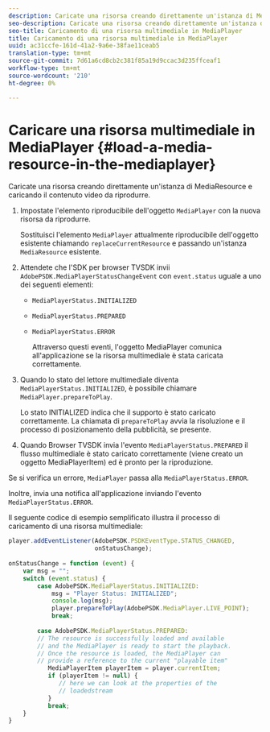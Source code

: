 ```yaml
---
description: Caricate una risorsa creando direttamente un'istanza di MediaResource e caricando il contenuto video da riprodurre.
seo-description: Caricate una risorsa creando direttamente un'istanza di MediaResource e caricando il contenuto video da riprodurre.
seo-title: Caricamento di una risorsa multimediale in MediaPlayer
title: Caricamento di una risorsa multimediale in MediaPlayer
uuid: ac31ccfe-161d-41a2-9a6e-38fae11ceab5
translation-type: tm+mt
source-git-commit: 7d61a6cd8cb2c381f85a19d9ccac3d235ffceaf1
workflow-type: tm+mt
source-wordcount: '210'
ht-degree: 0%

---
```



# Caricare una risorsa multimediale in MediaPlayer {#load-a-media-resource-in-the-mediaplayer}

Caricate una risorsa creando direttamente un&#39;istanza di MediaResource e caricando il contenuto video da riprodurre.

1. Impostate l&#39;elemento riproducibile dell&#39;oggetto `MediaPlayer` con la nuova risorsa da riprodurre.

   Sostituisci l&#39;elemento `MediaPlayer` attualmente riproducibile dell&#39;oggetto esistente chiamando `replaceCurrentResource` e passando un&#39;istanza `MediaResource` esistente.

1. Attendete che l&#39;SDK per browser TVSDK invii `AdobePSDK.MediaPlayerStatusChangeEvent` con `event.status` uguale a uno dei seguenti elementi:

   * `MediaPlayerStatus.INITIALIZED`
   * `MediaPlayerStatus.PREPARED`
   * `MediaPlayerStatus.ERROR`

      Attraverso questi eventi, l&#39;oggetto MediaPlayer comunica all&#39;applicazione se la risorsa multimediale è stata caricata correttamente.

1. Quando lo stato del lettore multimediale diventa `MediaPlayerStatus.INITIALIZED`, è possibile chiamare `MediaPlayer.prepareToPlay`.

   Lo stato INITIALIZED indica che il supporto è stato caricato correttamente. La chiamata di `prepareToPlay` avvia la risoluzione e il processo di posizionamento della pubblicità, se presente.
1. Quando Browser TVSDK invia l&#39;evento `MediaPlayerStatus.PREPARED` il flusso multimediale è stato caricato correttamente (viene creato un oggetto MediaPlayerItem) ed è pronto per la riproduzione.

Se si verifica un errore, `MediaPlayer` passa alla `MediaPlayerStatus.ERROR`.

Inoltre, invia una notifica all&#39;applicazione inviando l&#39;evento `MediaPlayerStatus.ERROR`.

><!--<a id="example_3774607C6F08473282CF0CB7F3D82373"></a>-->


Il seguente codice di esempio semplificato illustra il processo di caricamento di una risorsa multimediale:

```js
player.addEventListener(AdobePSDK.PSDKEventType.STATUS_CHANGED,  
                        onStatusChange); 
 
onStatusChange = function (event) { 
    var msg = ""; 
    switch (event.status) { 
        case AdobePSDK.MediaPlayerStatus.INITIALIZED: 
            msg = "Player Status: INITIALIZED"; 
            console.log(msg); 
            player.prepareToPlay(AdobePSDK.MediaPlayer.LIVE_POINT); 
            break; 
 
        case AdobePSDK.MediaPlayerStatus.PREPARED: 
        // The resource is successfully loaded and available 
        // and the MediaPlayer is ready to start the playback. 
        // Once the resource is loaded, the MediaPlayer can 
        // provide a reference to the current "playable item" 
           MediaPlayerItem playerItem = player.currentItem; 
           if (playerItem != null) {  
              // here we can look at the properties of the  
              // loadedstream 
           } 
           break; 
    } 
}
```
